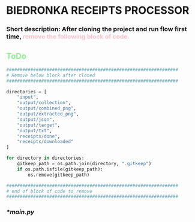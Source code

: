 # BIEDRONKA RECEIPTS PROCESSOR

### Short description: After cloning the project and run flow first time, <span style="color:pink"> remove the following block of code.

## <span style="color:lightgreen">ToDo

```python
################################################################
# Remove below block after cloned
################################################################

directories = [
    "input",
    "output/collection",
    "output/combined_png",
    "output/extracted_png",
    "output/json",
    "output/target",
    "output/txt",
    "receipts/done",
    "receipts/downloaded"
]

for directory in directories:
    gitkeep_path = os.path.join(directory, ".gitkeep")
    if os.path.isfile(gitkeep_path):
        os.remove(gitkeep_path)

################################################################
# end of block of code to remove
################################################################
```
### <span style="font-style: italic">*main.py